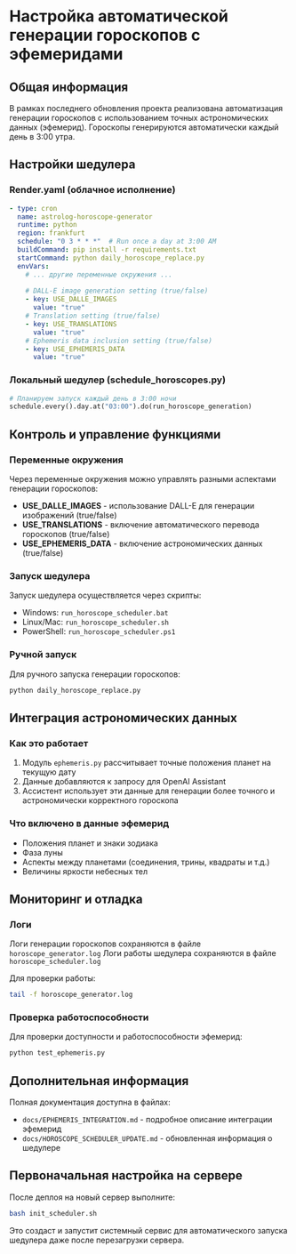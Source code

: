 # Настройка автоматической генерации гороскопов с эфемеридами

## Общая информация

В рамках последнего обновления проекта реализована автоматизация генерации гороскопов с использованием точных астрономических данных (эфемерид). Гороскопы генерируются автоматически каждый день в 3:00 утра.

## Настройки шедулера

### Render.yaml (облачное исполнение)

```yaml
- type: cron
  name: astrolog-horoscope-generator
  runtime: python
  region: frankfurt
  schedule: "0 3 * * *"  # Run once a day at 3:00 AM
  buildCommand: pip install -r requirements.txt
  startCommand: python daily_horoscope_replace.py
  envVars:
    # ... другие переменные окружения ...
    
    # DALL-E image generation setting (true/false)
    - key: USE_DALLE_IMAGES
      value: "true"
    # Translation setting (true/false)
    - key: USE_TRANSLATIONS
      value: "true"
    # Ephemeris data inclusion setting (true/false)
    - key: USE_EPHEMERIS_DATA
      value: "true"
```

### Локальный шедулер (schedule_horoscopes.py)

```python
# Планируем запуск каждый день в 3:00 ночи
schedule.every().day.at("03:00").do(run_horoscope_generation)
```

## Контроль и управление функциями

### Переменные окружения

Через переменные окружения можно управлять разными аспектами генерации гороскопов:

- **USE_DALLE_IMAGES** - использование DALL-E для генерации изображений (true/false)
- **USE_TRANSLATIONS** - включение автоматического перевода гороскопов (true/false)
- **USE_EPHEMERIS_DATA** - включение астрономических данных (true/false)

### Запуск шедулера

Запуск шедулера осуществляется через скрипты:

- Windows: `run_horoscope_scheduler.bat`
- Linux/Mac: `run_horoscope_scheduler.sh`
- PowerShell: `run_horoscope_scheduler.ps1`

### Ручной запуск

Для ручного запуска генерации гороскопов:

```bash
python daily_horoscope_replace.py
```

## Интеграция астрономических данных

### Как это работает

1. Модуль `ephemeris.py` рассчитывает точные положения планет на текущую дату
2. Данные добавляются к запросу для OpenAI Assistant
3. Ассистент использует эти данные для генерации более точного и астрономически корректного гороскопа

### Что включено в данные эфемерид

- Положения планет и знаки зодиака
- Фаза луны
- Аспекты между планетами (соединения, трины, квадраты и т.д.)
- Величины яркости небесных тел

## Мониторинг и отладка

### Логи

Логи генерации гороскопов сохраняются в файле `horoscope_generator.log`
Логи работы шедулера сохраняются в файле `horoscope_scheduler.log`

Для проверки работы:
```bash
tail -f horoscope_generator.log
```

### Проверка работоспособности

Для проверки доступности и работоспособности эфемерид:
```bash
python test_ephemeris.py
```

## Дополнительная информация

Полная документация доступна в файлах:
- `docs/EPHEMERIS_INTEGRATION.md` - подробное описание интеграции эфемерид
- `docs/HOROSCOPE_SCHEDULER_UPDATE.md` - обновленная информация о шедулере

## Первоначальная настройка на сервере

После деплоя на новый сервер выполните:
```bash
bash init_scheduler.sh
```

Это создаст и запустит системный сервис для автоматического запуска шедулера даже после перезагрузки сервера.

